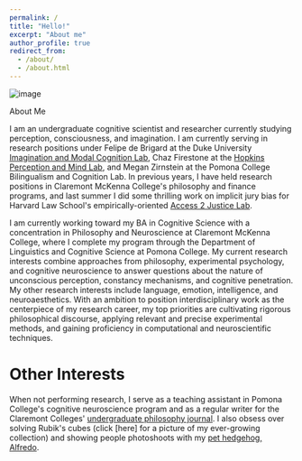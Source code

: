 ```yaml
---
permalink: /
title: "Hello!"
excerpt: "About me"
author_profile: true
redirect_from: 
  - /about/
  - /about.html
---
```

![image](Users/nathaniel/Downloads/IMG_6989.jpg)

About Me

I am an undergraduate cognitive scientist and researcher currently studying perception, consciousness, and imagination. I am currently serving in research positions under Felipe de Brigard at the Duke University [Imagination and Modal Cognition Lab](https://www.imclab.org/), Chaz Firestone at the [Hopkins Perception and Mind Lab](https://perception.jhu.edu/), and Megan Zirnstein at the Pomona College Bilingualism and Cognition Lab. In previous years, I have held research positions in Claremont McKenna College's philosophy and finance programs, and last summer I did some thrilling work on implicit jury bias for Harvard Law School's empirically-oriented [Access 2 Justice Lab](https://a2jlab.org/).

I am currently working toward my BA in Cognitive Science with a concentration in Philosophy and Neuroscience at Claremont McKenna College, where I complete my program through the Department of Linguistics and Cognitive Science at Pomona College. My current research interests combine approaches from philosophy, experimental psychology, and cognitive neuroscience to answer questions about the nature of unconscious perception, constancy mechanisms, and cognitive penetration. My other research interests include language, emotion, intelligence, and neuroaesthetics. With an ambition to position interdisciplinary work as the centerpiece of my research career, my top priorities are cultivating rigorous philosophical discourse, applying  relevant and precise experimental methods, and gaining proficiency in computational and neuroscientific techniques.

Other Interests
======
When not performing research, I serve as a teaching assistant in Pomona College's cognitive neuroscience program and as a regular writer for the Claremont Colleges' [undergraduate philosophy journal](https://tabularasaclaremont.com/). I also obsess over solving Rubik's cubes (click [here] for a picture of my ever-growing collection) and showing people photoshoots with my [pet hedgehog, Alfredo]().



